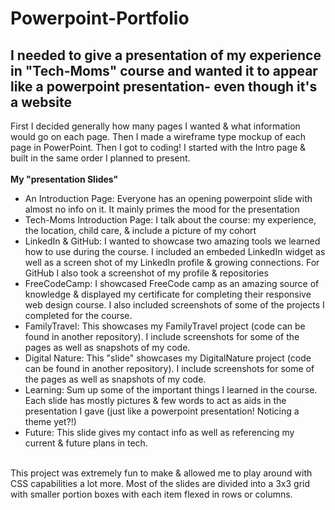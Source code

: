 # Powerpoint-Portfolio
## I needed to give a presentation of my experience in "Tech-Moms" course and wanted it to appear like a powerpoint presentation- even though it's a website
First I decided generally how many pages I wanted & what information would go on each page. Then I made a wireframe type mockup of each page in PowerPoint. Then I got to coding! I started with the Intro page & built in the same order I planned to present.<br>
<br>
**My "presentation Slides"**<br>
- An Introduction Page: Everyone has an opening powerpoint slide with almost no info on it. It mainly primes the mood for the presentation
- Tech-Moms Introduction Page: I talk about the course: my experience, the location, child care, & include a picture of my cohort
- LinkedIn & GitHub: I wanted to showcase two amazing tools we learned how to use during the course. I included an embeded LinkedIn widget as well as a screen shot of my LinkedIn profile & growing connections. For GitHub I also took a screenshot of my profile & repositories
- FreeCodeCamp: I showcased FreeCode camp as an amazing source of knowledge & displayed my certificate for completing their responsive web design course. I also included screenshots of some of the projects I completed for the course.
- FamilyTravel: This showcases my FamilyTravel project (code can be found in another repository). I include screenshots for some of the pages as well as snapshots of my code.
- Digital Nature: This "slide" showcases my DigitalNature project (code can be found in another repository). I include screenshots for some of the pages as well as snapshots of my code.
- Learning: Sum up some of the important things I learned in the course. Each slide has mostly pictures & few words to act as aids in the presentation I gave (just like a powerpoint presentation! Noticing a theme yet?!)
- Future: This slide gives my contact info as well as referencing my current & future plans in tech.
<br>
This project was extremely fun to make & allowed me to play around with CSS capabilities a lot more. Most of the slides are divided into a 3x3 grid with smaller portion boxes with each item flexed in rows or columns. 

